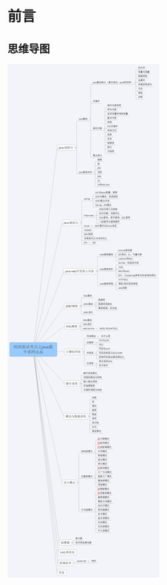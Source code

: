 # 前言
## 思维导图
![826546_1536916757441_FF474C03D9D513A3519773CB35561940](_v_images/20190423201025569_14931.png)
